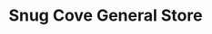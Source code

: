 ---
title: "Snug Cove General Store"
url: /bowen-island/snug-cove-general-store/
shop: supermarket
---